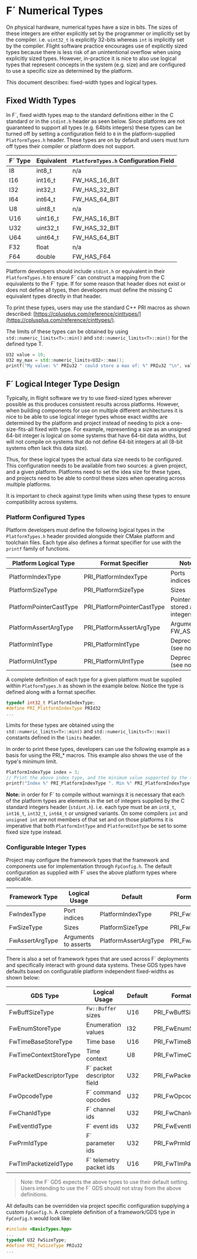 # F´ Numerical Types

On physical hardware, numerical types have a size in bits. The sizes of these integers are either explicitly set by the
programmer or implicitly set by the compiler. i.e. `uint32_t` is explicitly 32-bits whereas `int` is implicitly set by
the compiler. Flight software practice encourages use of explicitly sized types because there is less risk of an
unintentional overflow when using explicitly sized types. However, in-practice it is nice to also use logical types that
represent concepts in the system (e.g. size) and are configured to use a specific size as determined by the platform.

This document describes: fixed-width types and logical types.

## Fixed Width Types

In F´, fixed width types map to the standard definitions either in the C standard or in the `stdint.h` header as seen
below. Since platforms are not guaranteed to support all types (e.g. 64bits integers) these types can be turned off
by setting a configuration field to `0` in the platform-supplied `PlatformTypes.h` header.  These types are on by
default and users must turn off types their compiler or platform does not support.


| F´ Type | Equivalent   | `PlatformTypes.h` Configuration Field |
|---------|--------------|---------------------------------------|
| I8      | int8_t       | n/a                                   |
| I16     | int16_t      | FW_HAS_16_BIT                         |
| I32     | int32_t      | FW_HAS_32_BIT                         |
| I64     | int64_t      | FW_HAS_64_BIT                         |
| U8      | uint8_t      | n/a                                   |
| U16     | uint16_t     | FW_HAS_16_BIT                         |
| U32     | uint32_t     | FW_HAS_32_BIT                         |
| U64     | uint64_t     | FW_HAS_64_BIT                         |
| F32     | float        | n/a                                   |
| F64     | double       | FW_HAS_F64                            |

Platform developers should include `stdint.h` or equivalent in their `PlatformTypes.h` to ensure F´ can construct a
mapping from the C equivalents to the F´ type. If for some reason that header does not exist or does not define all
types, then developers must define the missing C equivalent types directly in that header.

To print these types, users may use the standard C++ PRI macros as shown described:
[https://cplusplus.com/reference/cinttypes/](https://cplusplus.com/reference/cinttypes/).

The limits of these types can be obtained by using `std::numeric_limits<T>::min()` and `std::numeric_limits<T>::min()`
for the defined type T.

```c++
U32 value = 10;
U32 my_max = std::numeric_limits<U32>::max();
printf("My value: %" PRIu32 " could store a max of: %" PRIu32 "\n", value, my_max);
```

## F´ Logical Integer Type Design


Typically, in flight software we try to use fixed-sized types wherever possible as this produces consistent results
across platforms. However, when building components for use on multiple different architectures it is nice to be able
to use logical integer types whose exact widths are determined by the platform and project instead of needing
to pick a one-size-fits-all fixed with type. For example, representing a size as an unsigned 64-bit integer is logical
on some systems that have 64-bit data widths, but will not compile on systems that do not define 64-bit integers at all
(8-bit systems often lack this data size).

Thus, for these logical types the actual data size needs to be configured. This configuration needs to be available
from two sources: a given project, and a given platform. Platforms need to set the idea size for these types, and
projects need to be able to control these sizes when operating across multiple platforms.

It is important to check against type limits when using these types to ensure compatibility across systems.

### Platform Configured Types

Platform developers must define the following logical types in the `PlatformTypes.h` header provided alongside their
CMake platform and toolchain files. Each type also defines a format specifier for use with the `printf` family of
functions.

| Platform Logical Type   | Format Specifier            | Notes                       | 
|-------------------------|-----------------------------|-----------------------------|
| PlatformIndexType       | PRI_PlatformIndexType       | Ports indices               | 
| PlatformSizeType        | PRI_PlatformSizeType        | Sizes                       |
| PlatformPointerCastType | PRI_PlatformPointerCastType | Pointers stored as integers |
| PlatformAssertArgType   | PRI_PlatformAssertArgType   | Argument to FW_ASSERT       |
| PlatformIntType         | PRI_PlatformIntType         | Deprecated (see note)       |
| PlatformUIntType        | PRI_PlatformUIntType        | Deprecated (see note)       |

A complete definition of each type for a given platform must be supplied within `PlatformTypes.h` as shown in the
example below. Notice the type is defined along with a format specifier.

```c++
typedef int32_t PlatformIndexType;
#define PRI_PlatformIndexType PRId32
...
```

Limits for these types are obtained using the `std::numeric_limits<T>::min()` and `std::numeric_limits<T>::max()`
constants defined in the `limits` header.

In order to print these types, developers can use the following example as a basis for using the PRI_* macros. This
example also shows the use of the type's minimum limit.

```c++
PlatformIndexType index = 3;
// Print the above index type, and the minimum value supported by the same type
printf("Index %" PRI_PlatformIndexType ". Min %" PRI_PlatformIndexType, index, std::numeric_limits<PlatformIndexType>::min());
```

**Note:** in order for F´ to compile without warnings it is necessary that each of the platform types are elements in
the set of integers supplied by the C standard integers header (`stdint.h`). i.e. each type must be an `int8_t`,
`int16_t`, `int32_t`, `int64_t` or unsigned variants. On some compilers `int` and `unsigned int` are not members of that
set and on those platforms it is imperative that both `PlatformIntType` and `PlatformUIntType` be set to some fixed size
type instead.

### Configurable Integer Types

Project may configure the framework types that the framework and components use for implementation through
`FpConfig.h`. The default configuration as supplied with F´ uses the above platform types where applicable.

| Framework Type  | Logical Usage        | Default               | Format Specifier    | Notes |
|-----------------|----------------------|-----------------------|---------------------|-------|
| FwIndexType     | Port indices         | PlatformIndexType     | PRI_FwIndexType     |       |
| FwSizeType      | Sizes                | PlatformSizeType      | PRI_FwSizeType      |       |
| FwAssertArgType | Arguments to asserts | PlatformAssertArgType | PRI_FwAssertArgType |       |

There is also a set of framework types that are used across F´ deployments and specifically interact with ground data
systems. These GDS types have defaults based on configurable platform independent fixed-widths as shown below:

| GDS Type               | Logical Usage              | Default               | Format Specifier           |
|------------------------|----------------------------|-----------------------|----------------------------|
| FwBuffSizeType         | `Fw::Buffer` sizes         | U16                   | PRI_FwBuffSizeType         |
| FwEnumStoreType        | Enumeration values         | I32                   | PRI_FwEnumStoreType        |
| FwTimeBaseStoreType    | Time base                  | U16                   | PRI_FwTimeBaseStoreType    |
| FwTimeContextStoreType | Time context               | U8                    | PRI_FwTimeContextStoreType |
| FwPacketDescriptorType | F´ packet descriptor field | U32                   | PRI_FwPacketDescriptorType |
| FwOpcodeType           | F´ command opcodes         | U32                   | PRI_FwOpcodeType           |
| FwChanIdType           | F´ channel ids             | U32                   | PRI_FwChanIdType           |
| FwEventIdType          | F´ event ids               | U32                   | PRI_FwEventIdType          |
| FwPrmIdType            | F´ parameter ids           | U32                   | PRI_FwPrmIdType            |
| FwTlmPacketizeIdType   | F´ telemetry packet ids    | U16                   | PRI_FwTlmPacketizeIdType   |

> Note: the F´ GDS expects the above types to use their default setting. Users intending to use the F´ GDS should not
> stray from the above definitions.

All defaults can be overridden via project specific configuration supplying a custom `FpConfig.h`. A complete
definition of a framework/GDS type in `FpConfig.h` would look like:

```c++
#include <BasicTypes.hpp>
...
typedef U32 FwSizeType;
#define PRI_FwSizeType PRIu32
...
```
